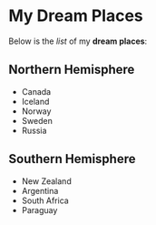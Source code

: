 # My Dream Places

Below is the _list_ of my **dream places**:

## Northern Hemisphere
- Canada
- Iceland
- Norway
- Sweden
- Russia

## Southern Hemisphere
- New Zealand
- Argentina
- South Africa
- Paraguay
